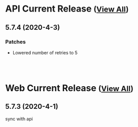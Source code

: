 
# API Current Release <small>([View All](/API.md))</small>
## 5.7.4 (2020-4-3)
### Patches 

- Lowered number of retries to 5

<br><br>
# Web Current Release <small>([View All](/Web.md))</small>
## 5.7.3 (2020-4-1)
sync with api

  